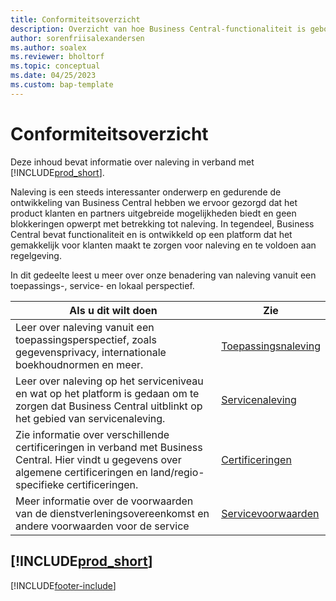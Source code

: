 ```yaml
---
title: Conformiteitsoverzicht
description: Overzicht van hoe Business Central-functionaliteit is gebouwd op een platform dat het gemakkelijk voor klanten maakt te zorgen voor naleving en te voldoen aan regelgeving.
author: sorenfriisalexandersen
ms.author: soalex
ms.reviewer: bholtorf
ms.topic: conceptual
ms.date: 04/25/2023
ms.custom: bap-template
---
```


# Conformiteitsoverzicht

Deze inhoud bevat informatie over naleving in verband met [!INCLUDE[prod_short](../includes/prod_short.md)].  

Naleving is een steeds interessanter onderwerp en gedurende de ontwikkeling van Business Central hebben we ervoor gezorgd dat het product klanten en partners uitgebreide mogelijkheden biedt en geen blokkeringen opwerpt met betrekking tot naleving. In tegendeel, Business Central bevat functionaliteit en is ontwikkeld op een platform dat het gemakkelijk voor klanten maakt te zorgen voor naleving en te voldoen aan regelgeving.

In dit gedeelte leest u meer over onze benadering van naleving vanuit een toepassings-, service- en lokaal perspectief.

|**Als u dit wilt doen**|**Zie**|  
|------------|-------------|  
|Leer over naleving vanuit een toepassingsperspectief, zoals gegevensprivacy, internationale boekhoudnormen en meer.|[Toepassingsnaleving](compliance-application-compliance.md)|  
|Leer over naleving op het serviceniveau en wat op het platform is gedaan om te zorgen dat Business Central uitblinkt op het gebied van servicenaleving.|[Servicenaleving](compliance-service-compliance.md)|  
|Zie informatie over verschillende certificeringen in verband met Business Central. Hier vindt u gegevens over algemene certificeringen en land/regio-specifieke certificeringen.|[Certificeringen](compliance-certifications.md)|  
|Meer informatie over de voorwaarden van de dienstverleningsovereenkomst en andere voorwaarden voor de service|[Servicevoorwaarden](compliance-service-compliance.md#service-terms)|  

## [!INCLUDE[prod_short](../includes/free_trial_md.md)]  


[!INCLUDE[footer-include](../includes/footer-banner.md)]
